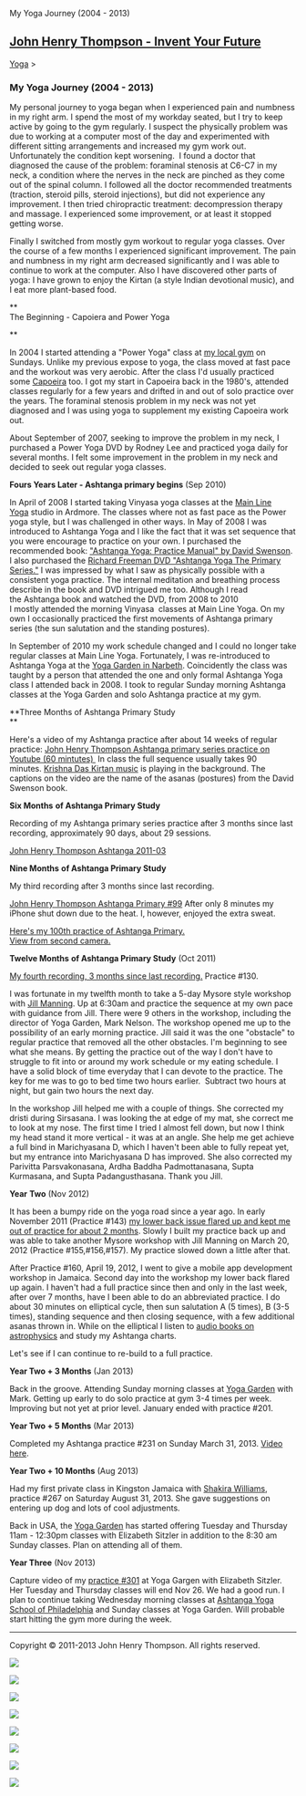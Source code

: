 My Yoga Journey (2004 - 2013) 

[John Henry Thompson - Invent Your Future](../index.html)
---------------------------------------------------------

    

[Yoga](../yoga.html)‎ > ‎

### My Yoga Journey (2004 - 2013)

My personal journey to yoga began when I experienced pain and numbness in my right arm. I spend the most of my workday seated, but I try to keep active by going to the gym regularly. I suspect the physically problem was due to working at a computer most of the day and experimented with different sitting arrangements and increased my gym work out. Unfortunately the condition kept worsening.  I found a doctor that diagnosed the cause of the problem: foraminal stenosis at C6-C7 in my neck, a condition where the nerves in the neck are pinched as they come out of the spinal column. I followed all the doctor recommended treatments (traction, steroid pills, steroid injections), but did not experience any improvement. I then tried chiropractic treatment: decompression therapy and massage. I experienced some improvement, or at least it stopped getting worse. 

  

Finally I switched from mostly gym workout to regular yoga classes. Over the course of a few months I experienced significant improvement. The pain and numbness in my right arm decreased significantly and I was able to continue to work at the computer. Also I have discovered other parts of yoga: I have grown to enjoy the Kirtan (a style Indian devotional music), and I eat more plant-based food.

**  
The Beginning - Capoiera and Power Yoga  
  
**

In 2004 I started attending a "Power Yoga" class at [my local gym](http://www.lafitness.com/Pages/clubClassSchedule.aspx?clubid=243) on Sundays. Unlike my previous expose to yoga, the class moved at fast pace and the workout was very aerobic. After the class I'd usually practiced some [Capoeira](http://www.youtube.com/watch?v=OIX9BcYMy7Y) too. I got my start in Capoeira back in the 1980's, attended classes regularly for a few years and drifted in and out of solo practice over the years. The foraminal stenosis problem in my neck was not yet diagnosed and I was using yoga to supplement my existing Capoeira work out.

  

About September of 2007, seeking to improve the problem in my neck, I purchased a Power Yoga DVD by Rodney Lee and practiced yoga daily for several months. I felt some improvement in the problem in my neck and decided to seek out regular yoga classes.

  
**Fours Years Later - Ashtanga primary begins** (Sep 2010)

  

In April of 2008 I started taking Vinyasa yoga classes at the [Main Line Yoga](http://www.dhyana-yoga.com/mainline.html) studio in Ardmore. The classes where not as fast pace as the Power yoga style, but I was challenged in other ways. In May of 2008 I was introduced to Ashtanga Yoga and I like the fact that it was set sequence that you were encourage to practice on your own. I purchased the recommended book: ["Ashtanga Yoga: Practice Manual" by David Swenson](http://www.amazon.com/Ashtanga-Yoga-Practice-Illustrated-Personal/dp/1891252089). I also purchased the [Richard Freeman DVD "Ashtanga Yoga The Primary Series."](http://www.amazon.com/Ashtanga-Yoga-Primary-Richard-Freeman/dp/B000NIVNKK) I was impressed by what I saw as physically possible with a consistent yoga practice. The internal meditation and breathing process describe in the book and DVD intrigued me too. Although I read the Ashtanga book and watched the DVD, from 2008 to 2010 I mostly attended the morning Vinyasa  classes at Main Line Yoga. On my own I occasionally practiced the first movements of Ashtanga primary series (the sun salutation and the standing postures). 

  

In September of 2010 my work schedule changed and I could no longer take regular classes at Main Line Yoga. Fortunately, I was re-introduced to Ashtanga Yoga at the [Yoga Garden in Narbeth](http://www.yogagardennarberth.com/). Coincidently the class was taught by a person that attended the one and only formal Ashtanga Yoga class I attended back in 2008. I took to regular Sunday morning Ashtanga classes at the Yoga Garden and solo Ashtanga practice at my gym. 

  

**Three Months of Ashtanga Primary Study  
**

  

Here's a video of my Ashtanga practice after about 14 weeks of regular practice: [John Henry Thompson Ashtanga primary series practice on Youtube (60 mintutes) ](http://www.youtube.com/watch?v=bIoiPerB8_Y&cc_load_policy=1) In class the full sequence usually takes 90 minutes. [Krishna Das Kirtan music](http://www.krishnadas.com/) is playing in the background. The captions on the video are the name of the asanas (postures) from the David Swenson book.  
  

**Six Months** **of Ashtanga Primary Study**

  

Recording of my Ashtanga primary series practice after 3 months since last recording, approximately 90 days, about 29 sessions.

[John Henry Thompson Ashtanga 2011-03](http://www.youtube.com/watch?v=L6M3EDv51Tk)

  

**Nine Months** **of Ashtanga Primary Study**

My third recording after 3 months since last recording.  

[John Henry Thompson Ashtanga Primary #99](http://www.youtube.com/watch?v=upCetKXWseE) After only 8 minutes my iPhone shut down due to the heat. I, however, enjoyed the extra sweat.  
  
[Here's my 100th practice of Ashtanga Primary.](http://www.youtube.com/watch?v=lVgjK5uJNPA)  
[View from second camera.](http://www.youtube.com/watch?v=plPbLxta760)  
  
**Twelve Months** **of Ashtanga Primary Study** (Oct 2011)  
  
[My fourth recording, 3 months since last recording.](http://www.youtube.com/watch?v=1JmGc0qyk78) Practice #130.  
  
I was fortunate in my twelfth month to take a 5-day Mysore style workshop with [Jill Manning](http://www.jillmanning.com/). Up at 6:30am and practice the sequence at my own pace with guidance from Jill. There were 9 others in the workshop, including the director of Yoga Garden, Mark Nelson. The workshop opened me up to the possibility of an early morning practice. Jill said it was the one "obstacle" to regular practice that removed all the other obstacles. I'm beginning to see what she means. By getting the practice out of the way I don't have to struggle to fit into or around my work schedule or my eating schedule. I have a solid block of time everyday that I can devote to the practice. The key for me was to go to bed time two hours earlier.  Subtract two hours at night, but gain two hours the next day.  
  
In the workshop Jill helped me with a couple of things. She corrected my dristi during Sirsasana. I was looking the at edge of my mat, she correct me to look at my nose. The first time I tried I almost fell down, but now I think my head stand it more vertical - it was at an angle. She help me get achieve a full bind in Marichyasana D, which I haven't been able to fully repeat yet, but my entrance into Marichyasana D has improved. She also corrected my Parivitta Parsvakonasana, Ardha Baddha Padmottanasana, Supta Kurmasana, and Supta Padangusthasana. Thank you Jill.  
  
**Year** **Two** (Nov 2012)  
  
It has been a bumpy ride on the yoga road since a year ago. In early November 2011 (Practice #143) [my lower back issue flared up and kept me out of practice for about 2 months](../z-blog-1/goodbyeandgivingthanks.html). Slowly I built my practice back up and was able to take another Mysore workshop with Jill Manning on March 20, 2012 (Practice #155,#156,#157). My practice slowed down a little after that.  
  
After Practice #160, April 19, 2012, I went to give a mobile app development workshop in Jamaica. Second day into the workshop my lower back flared up again. I haven't had a full practice since then and only in the last week, after over 7 months, have I been able to do an abbreviated practice. I do about 30 minutes on elliptical cycle, then sun salutation A (5 times), B (3-5 times), standing sequence and then closing sequence, with a few additional asanas thrown in. While on the elliptical I listen to [audio books on astrophysics](../z-blog-1/deathbyblackholeandothercosmicquandaries.html) and study my Ashtanga charts.  
  
Let's see if I can continue to re-build to a full practice.  
  
****Year** **Two** \+ 3 Months** (Jan 2013)  
  
Back in the groove. Attending Sunday morning classes at [Yoga Garden](http://yogagardennarberth.com) with Mark. Getting up early to do solo practice at gym 3-4 times per week. Improving but not yet at prior level. January ended with practice #201.  
  
**Year Two + 5 Months** (Mar 2013)  
  
Completed my Ashtanga practice #231 on Sunday March 31, 2013. [Video here](http://www.youtube.com/watch?v=zjJI_3KuGR0).  
  
**Year Two + 10 Months** (Aug 2013)  
  

Had my first private class in Kingston Jamaica with [Shakira Williams](http://about.me/ashtangajamaica), practice #267 on Saturday August 31, 2013. She gave suggestions on entering up dog and lots of cool adjustments.  
  
Back in USA, the [Yoga Garden](http://yogagardennarberth.com) has started offering Tuesday and Thursday 11am - 12:30pm classes with Elizabeth Sitzler in addition to the 8:30 am Sunday classes. Plan on attending all of them.  
  

**Year Three** (Nov 2013)  
  

Capture video of my [practice #301](http://www.youtube.com/watch?v=4SZ3CslIb-s&feature=youtu.behttp://www.youtube.com/watch?v=4SZ3CslIb-s&feature=youtu.be) at Yoga Gargen with Elizabeth Sitzler. Her Tuesday and Thursday classes will end Nov 26. We had a good run. I plan to continue taking Wednesday morning classes at [Ashtanga Yoga School of Philadelphia](http://aysphiladelphia.com) and Sunday classes at Yoga Garden. Will probable start hitting the gym more during the week.  
  

* * *

Copyright © 2011-2013 John Henry Thompson. All rights reserved.

  

  

[![](../_/rsrc/1329795151888/yoga/yoga-journey/jht-mid-shot-height=318&width=320.png)](../home.html)

  

[![](../_/rsrc/1329795151888/yoga/yoga-journey/gym-setting.png)](http://www.youtube.com/watch?v=bIoiPerB8_Y&cc_load_policy=1#t=54m58s)

[![](../_/rsrc/1329795151887/yoga/yoga-journey/ash-3mo.png)](http://www.youtube.com/watch?v=L6M3EDv51Tk#t=41m32s)

[![](../_/rsrc/1329795151887/yoga/yoga-journey/ash-6mo-head-cu.png)](http://www.youtube.com/watch?v=lVgjK5uJNPA#t=59m48s)

[![](../_/rsrc/1329795151887/yoga/yoga-journey/ash-6mo-head-long.png)](http://www.youtube.com/watch?v=plPbLxta760#t=59m33s)  

[![](../_/rsrc/1329795151888/yoga/yoga-journey/ash-6mo-lotus-elevated.png)](http://www.youtube.com/watch?v=plPbLxta760#t=1h04m51s)  
  

[![](../_/rsrc/1364842320894/yoga/yoga-journey/garb-2013-03-height=320&width=216.png)](http://www.youtube.com/watch?v=zjJI_3KuGR0&cc_load_policy=1#t=39m30s)

  

  

[![](../_/rsrc/1364842080041/yoga/yoga-journey/full-lotus-lift-2013-03-height=320&width=240.png)](http://www.youtube.com/watch?v=zjJI_3KuGR0&cc_load_policy=1#t=57m54s)

  

